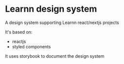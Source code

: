 # Learnn design system

A design system supporting Learnn react/nextjs projects

It's based on:

- reactjs
- styled components

It uses storybook to document the design system
